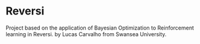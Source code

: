 # Reversi
Project based on the application of Bayesian Optimization to Reinforcement learning in Reversi.
by Lucas Carvalho from Swansea University.
